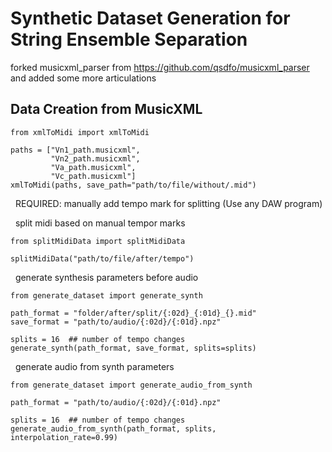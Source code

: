 # Synthetic Dataset Generation for String Ensemble Separation

forked musicxml_parser from https://github.com/qsdfo/musicxml_parser  
and added some more articulations

## Data Creation from MusicXML

    from xmlToMidi import xmlToMidi
    
    paths = ["Vn1_path.musicxml",
             "Vn2_path.musicxml",
             "Va_path.musicxml",
             "Vc_path.musicxml"]
    xmlToMidi(paths, save_path="path/to/file/without/.mid")

&nbsp;
REQUIRED: manually add tempo mark for splitting (Use any DAW program)

&nbsp;
split midi based on manual tempor marks

    from splitMidiData import splitMidiData
    
    splitMidiData("path/to/file/after/tempo")

&nbsp;
generate synthesis parameters before audio

    from generate_dataset import generate_synth

    path_format = "folder/after/split/{:02d}_{:01d}_{}.mid"
    save_format = "path/to/audio/{:02d}/{:01d}.npz"

    splits = 16  ## number of tempo changes
    generate_synth(path_format, save_format, splits=splits)

&nbsp;
generate audio from synth parameters

    from generate_dataset import generate_audio_from_synth

    path_format = "path/to/audio/{:02d}/{:01d}.npz"

    splits = 16  ## number of tempo changes
    generate_audio_from_synth(path_format, splits, interpolation_rate=0.99)
